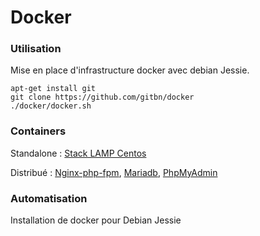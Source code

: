 Docker
================================


### Utilisation

Mise en place d'infrastructure docker avec debian Jessie.

```
apt-get install git
git clone https://github.com/gitbn/docker
./docker/docker.sh
```

### Containers

Standalone :
[Stack LAMP Centos](https://hub.docker.com/r/dockerfiles/centos-lamp/)


Distribué :
[Nginx-php-fpm](https://hub.docker.com/r/richarvey/nginx-php-fpm/), 
[Mariadb](https://hub.docker.com/r/paintedfox/mariadb/), 
[PhpMyAdmin](https://hub.docker.com/r/nazarpc/phpmyadmin/)

### Automatisation
Installation de docker pour Debian Jessie
